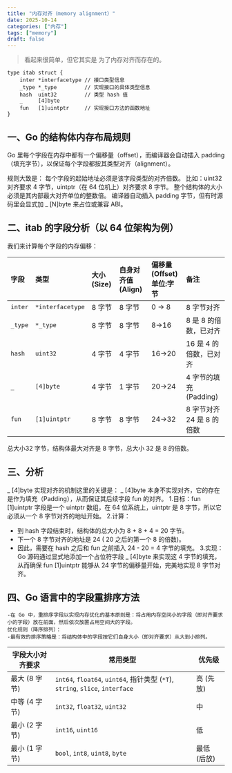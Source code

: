 ```yaml
---
title: "内存对齐（memory alignment）"
date: 2025-10-14
categories: ["内存"]
tags: ["memory"]
draft: false
---
```



> 看起来很简单，但它其实是 为了内存对齐而存在的。


`````
type itab struct {
    inter *interfacetype // 接口类型信息
    _type *_type         // 实现接口的具体类型信息
    hash  uint32         // 类型 hash 值
    _     [4]byte
    fun   [1]uintptr     // 实现接口方法的函数地址
}
`````
## 一、Go 的结构体内存布局规则
Go 里每个字段在内存中都有一个偏移量（offset），而编译器会自动插入 padding（填充字节），以保证每个字段都按其类型对齐（alignment）。

规则大致是：
每个字段的起始地址必须是该字段类型的对齐倍数。
比如：uint32 对齐要求 4 字节，uintptr（在 64 位机上）对齐要求 8 字节。
整个结构体的大小必须是其内部最大对齐单位的整数倍。
编译器自动插入 padding 字节，但有时源码里会显式加 _ [N]byte 来占位或兼容 ABI。

## 二、itab 的字段分析（以 64 位架构为例）
我们来计算每个字段的内存偏移：

[//]: # (![内存偏移]&#40;.memory_alignment_images/内存对齐.png&#41;)


| 字段 | 类型 | 大小 (Size) | 自身对齐值 (Align) | 偏移量 (Offset)<br/>单位:字节 | 备注                           |
| :--- | :--- | :--- | :--- |:-----------------------|:-----------------------------|
| `inter` | `*interfacetype` | 8 字节 | 8 字节 | 0 → 8                  | 8 字节对齐                       |
| `_type` | `*_type` | 8 字节 | 8 字节 | 8→16                   |  8  是  8  的倍数，已对齐            |
| `hash` | `uint32` | 4 字节 | 4 字节 | 16→20                  |  16  是  4  的倍数，已对齐           |
| `_` | `[4]byte` | 4 字节 | 1 字节 | 20→24                  | 4 字节的填充 (Padding)            |
| `fun` | `[1]uintptr` | 8 字节 | 8 字节 | 24→32                  | 8 字节对齐  24  是  8  的倍数        |

总大小32 字节，结构体最大对齐是 8 字节，总大小 32 是 8 的倍数。
## 三、分析 

_ [4]byte 实现对齐的机制这里的关键是：
_ [4]byte 本身不实现对齐，它的存在是作为填充（Padding），从而保证其后续字段 fun 的对齐。
1.目标：fun [1]uintptr 字段是一个 uintptr 数组，在 64 位系统上，uintptr 是 8 字节，所以它必须从一个 8 字节对齐的地址开始。
2.计算：
 * 到 hash 字段结束时，结构体的总大小为  8 + 8 + 4 = 20  字节。
 * 下一个 8 字节对齐的地址是  24  ( 20  之后的第一个  8  的倍数)。
 * 因此，需要在 hash 之后和 fun 之前插入  24 - 20 = 4  字节的填充。
3.实现：Go 源码通过显式地添加一个占位符字段 _ [4]byte 来实现这 4 字节的填充，从而确保 fun [1]uintptr 能够从 24 字节的偏移量开始，完美地实现 8 字节对齐。


## 四、Go 语言中的字段重排序方法
~~~
-在 Go 中，重排序字段以实现内存优化的基本原则是：将占用内存空间小的字段（即对齐要求小的字段）放在前面，然后依次放置占用空间大的字段。
优化规则（降序排列）：
-最有效的排序策略是：将结构体中的字段按它们自身大小（即对齐要求）从大到小排列。
~~~
| 字段大小对齐要求 | 常用类型 | 优先级 |
|------------------|----------|--------|
| 最大 (8 字节)    | `int64`, `float64`, `uint64`, 指针类型 (`*T`), `string`, `slice`, `interface` | 高 (先放) |
| 中等 (4 字节)    | `int32`, `float32`, `uint32` | 中 |
| 最小 (2 字节)    | `int16`, `uint16` | 低 |
| 最小 (1 字节)    | `bool`, `int8`, `uint8`, `byte` | 最低 (后放) |